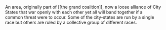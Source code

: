 An area, originally part of [[the grand coalition]], now a loose alliance of City States that war openly with each other yet all will band together if a common threat were to occur. Some of the city-states are run by a single race but others are ruled by a collective group of different races.
